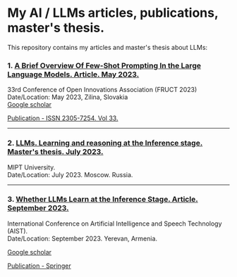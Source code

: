 # My AI / LLMs articles, publications, master's thesis.

This repository contains my articles and master's thesis about LLMs:

### 1. [A Brief Overview Of Few-Shot Prompting In the Large Language Models. Article. May 2023.](https://github.com/VladGKulikov/LLMs-Large-Language-Models/tree/main/My-2023-article-A%20Brief%20Overview%20of%20Few-Shot%20Prompting%20in%20the%20Large%20Language%20Models)  

33rd Conference of Open Innovations Association (FRUCT 2023)   
Date/Location: May 2023, Zilina, Slovakia  
[Google scholar](https://scholar.google.com/citations?view_op=view_citation&hl=en&user=RQs4ru0AAAAJ&authuser=2&citation_for_view=RQs4ru0AAAAJ:u5HHmVD_uO8C)  

[Publication - ISSN 2305-7254. Vol 33.](https://fruct.org/publications/volume-33/acm33/files/Kul.pdf)

---


### 2. [LLMs. Learning and reasoning at the Inference stage. Master's thesis. July 2023.](https://github.com/VladGKulikov/My-Masters-Thesis-LLMs-Learning-and-reasoning-at-the-Inference-stage/tree/bf5664955e8a3e029882cf1c5fb99749f3b7dd62)

MIPT University.  
Date/Location: July 2023. Moscow. Russia. 

---

### 3. [Whether LLMs Learn at the Inference Stage. Article. September 2023.](https://github.com/VladGKulikov/My-2023-article-Whether-LLMs-Learn-at-the-Inference-Stage/tree/dd989ad209e74ab68f5ca4020976f7fb717dfce6)

International Conference on Artificial Intelligence and Speech Technology (AIST).   
Date/Location: September 2023. Yerevan, Armenia.

[Google scholar](https://scholar.google.com/citations?view_op=view_citation&hl=en&user=RQs4ru0AAAAJ&authuser=2&citation_for_view=RQs4ru0AAAAJ:u-x6o8ySG0sC)  

[Publication - Springer](https://link.springer.com/chapter/10.1007/978-3-031-67008-4_4)